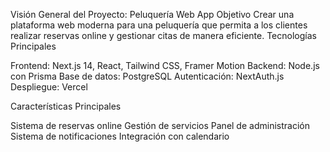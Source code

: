 Visión General del Proyecto: Peluquería Web App
Objetivo
Crear una plataforma web moderna para una peluquería que permita a los clientes realizar reservas online y gestionar citas de manera eficiente.
Tecnologías Principales

Frontend: Next.js 14, React, Tailwind CSS, Framer Motion
Backend: Node.js con Prisma
Base de datos: PostgreSQL
Autenticación: NextAuth.js
Despliegue: Vercel

Características Principales

Sistema de reservas online
Gestión de servicios
Panel de administración
Sistema de notificaciones
Integración con calendario